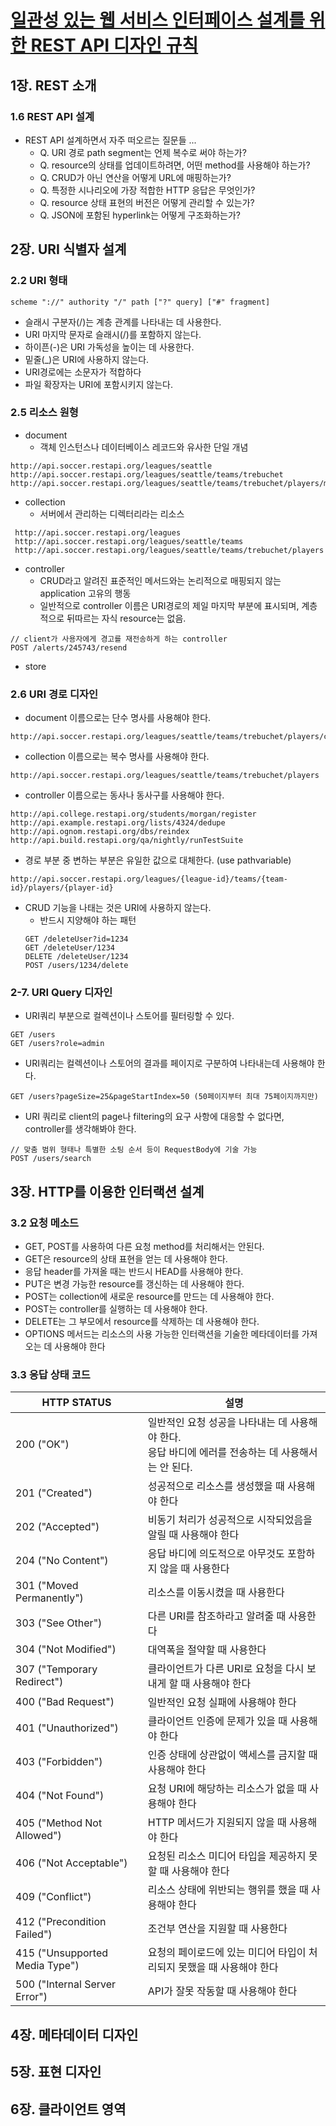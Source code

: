 # [일관성 있는 웹 서비스 인터페이스 설계를 위한 REST API 디자인 규칙](http://www.yes24.com/Product/Goods/17945500)

## 1장. REST 소개
### 1.6 REST API 설계
* REST API 설계하면서 자주 떠오르는 질문들 ...
  * Q. URI 경로 path segment는 언제 복수로 써야 하는가?
  * Q. resource의 상태를 업데이트하려면, 어떤 method를 사용해야 하는가?
  * Q. CRUD가 아닌 연산을 어떻게 URL에 매핑하는가?
  * Q. 특정한 시나리오에 가장 적합한 HTTP 응답은 무엇인가?
  * Q. resource 상태 표현의 버전은 어떻게 관리할 수 있는가?
  * Q. JSON에 포함된 hyperlink는 어떻게 구조화하는가?

## 2장. URI 식별자 설계
### 2.2 URI 형태
```
scheme "://" authority "/" path ["?" query] ["#" fragment]
```
* 슬래시 구분자(/)는 계층 관계를 나타내는 데 사용한다. 
* URI 마지막 문자로 슬래시(/)를 포함하지 않는다.
* 하이픈(-)은 URI 가독성을 높이는 데 사용한다.
* 밑줄(_)은 URI에 사용하지 않는다.
* URI경로에는 소문자가 적합하다
* 파일 확장자는 URI에 포함시키지 않는다.

### 2.5 리소스 원형

* document
  * 객체 인스턴스나 데이터베이스 레코드와 유사한 단일 개념
```
http://api.soccer.restapi.org/leagues/seattle
http://api.soccer.restapi.org/leagues/seattle/teams/trebuchet
http://api.soccer.restapi.org/leagues/seattle/teams/trebuchet/players/mike
```

* collection
  * 서버에서 관리하는 디렉터리라는 리소스
```
 http://api.soccer.restapi.org/leagues
 http://api.soccer.restapi.org/leagues/seattle/teams
 http://api.soccer.restapi.org/leagues/seattle/teams/trebuchet/players
```

* controller
  * CRUD라고 알려진 표준적인 메서드와는 논리적으로 매핑되지 않는 application 고유의 행동
  * 일반적으로 controller 이름은 URI경로의 제일 마지막 부분에 표시되며, 계층적으로 뒤따르는 자식 resource는 없음.

```
// client가 사용자에게 경고를 재전송하게 하는 controller
POST /alerts/245743/resend
```

* store


### 2.6 URI 경로 디자인
* document 이름으로는 단수 명사를 사용해야 한다.
```
http://api.soccer.restapi.org/leagues/seattle/teams/trebuchet/players/claudio
```

* collection 이름으로는 복수 명사를 사용해야 한다.
```
http://api.soccer.restapi.org/leagues/seattle/teams/trebuchet/players
```

* controller 이름으로는 동사나 동사구를 사용해야 한다.
```
http://api.college.restapi.org/students/morgan/register
http://api.example.restapi.org/lists/4324/dedupe
http://api.ognom.restapi.org/dbs/reindex
http://api.build.restapi.org/qa/nightly/runTestSuite
```

* 경로 부분 중 변하는 부분은 유일한 값으로 대체한다. (use pathvariable)
```
http://api.soccer.restapi.org/leagues/{league-id}/teams/{team-id}/players/{player-id}
```

* CRUD 기능을 나태는 것은 URI에 사용하지 않는다.
  * 반드시 지양해야 하는 패턴
  ```
  GET /deleteUser?id=1234
  GET /deleteUser/1234
  DELETE /deleteUser/1234
  POST /users/1234/delete
  ```

### 2-7. URI Query 디자인
* URI쿼리 부분으로 컬렉션이나 스토어를 필터링할 수 있다.
```
GET /users
GET /users?role=admin
```

* URI쿼리는 컬렉션이나 스토어의 결과를 페이지로 구분하여 나타내는데 사용해야 한다.
```
GET /users?pageSize=25&pageStartIndex=50 (50페이지부터 최대 75페이지까지만)
```

* URI 쿼리로 client의 page나 filtering의 요구 사항에 대응할 수 없다면, controller를 생각해봐야 한다.
```
// 맞춤 범위 형태나 특별한 소팅 순서 등이 RequestBody에 기술 가능
POST /users/search
```

## 3장. HTTP를 이용한 인터랙션 설계
### 3.2 요청 메소드
* GET, POST를 사용하여 다른 요청 method를 처리해서는 안된다.
* GET은 resource의 상태 표현을 얻는 데 사용해야 한다.
* 응답 header를 가져올 때는 반드시 HEAD를 사용해야 한다.
* PUT은 변경 가능한 resource를 갱신하는 데 사용해야 한다.
* POST는 collection에 새로운 resource를 만드는 데 사용해야 한다.
* POST는 controller를 실행하는 데 사용해야 한다.
* DELETE는 그 부모에서 resource를 삭제하는 데 사용해야 한다.
* OPTIONS 메서드는 리소스의 사용 가능한 인터랙션을 기술한 메타데이터를 가져오는 데 사용해야 한다

### 3.3 응답 상태 코드

HTTP STATUS | 설명
--- | ---
200 ("OK") | 일반적인 요청 성공을 나타내는 데 사용해야 한다.<br>응답 바디에 에러를 전송하는 데 사용해서는 안 된다. 
201 ("Created") | 성공적으로 리소스를 생성했을 때 사용해야 한다 
202 ("Accepted") | 비동기 처리가 성공적으로 시작되었음을 알릴 때 사용해야 한다 
204 ("No Content") | 응답 바디에 의도적으로 아무것도 포함하지 않을 때 사용한다 
301 ("Moved Permanently") | 리소스를 이동시켰을 때 사용한다 
303 ("See Other") | 다른 URI를 참조하라고 알려줄 때 사용한다 
304 ("Not Modified") | 대역폭을 절약할 때 사용한다 
307 ("Temporary Redirect") | 클라이언트가 다른 URI로 요청을 다시 보내게 할 때 사용해야 한다 
400 ("Bad Request") | 일반적인 요청 실패에 사용해야 한다 
401 ("Unauthorized") | 클라이언트 인증에 문제가 있을 때 사용해야 한다 
403 ("Forbidden") | 인증 상태에 상관없이 액세스를 금지할 때 사용해야 한다 
404 ("Not Found") | 요청 URI에 해당하는 리소스가 없을 때 사용해야 한다 
405 ("Method Not Allowed") | HTTP 메서드가 지원되지 않을 때 사용해야 한다 
406 ("Not Acceptable") | 요청된 리소스 미디어 타입을 제공하지 못할 때 사용해야 한다
409 ("Conflict") | 리소스 상태에 위반되는 행위를 했을 때 사용해야 한다 
412 ("Precondition Failed") | 조건부 연산을 지원할 때 사용한다 
415 ("Unsupported Media Type") | 요청의 페이로드에 있는 미디어 타입이 처리되지 못했을 때 사용해야 한다 
500 ("Internal Server Error") | API가 잘못 작동할 때 사용해야 한다 
 
## 4장. 메타데이터 디자인

## 5장. 표현 디자인

## 6장. 클라이언트 영역

